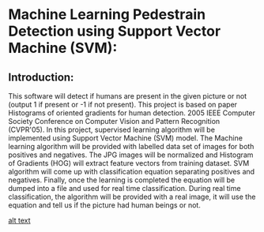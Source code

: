 # Machine Learning Pedestrain Detection using Support Vector Machine (SVM): 

## Introduction:
This software will detect if humans are present in the given picture or not (output 1 if present or -1 if not present). This project is based on paper Histograms of oriented gradients for human detection. 2005 IEEE Computer Society Conference on Computer Vision and Pattern Recognition (CVPR'05). In this project, supervised learning algorithm will be implemented using Support Vector Machine (SVM) model. The Machine learning algorithm will be provided with labelled data set of images for both positives and negatives. The JPG images will be normalized and Histogram of Gradients (HOG) will extract feature vectors from training dataset. SVM algorithm will come up with classification equation separating positives and negatives. Finally, once the learning is completed the equation will be dumped into a file and used for real time classification. During real time classification, the algorithm will be provided with a real image, it will use the equation and tell us if the picture had human beings or not.


[alt text](http://url/to/img.png)
